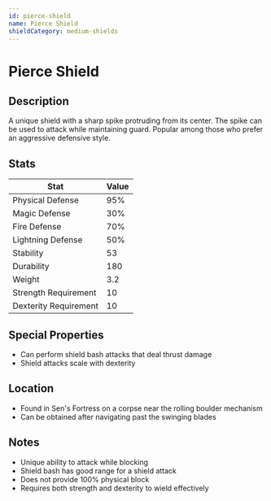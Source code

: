 ```yaml
---
id: pierce-shield
name: Pierce Shield
shieldCategory: medium-shields
---
```


# Pierce Shield

## Description

A unique shield with a sharp spike protruding from its center. The spike can be used to attack while maintaining guard. Popular among those who prefer an aggressive defensive style.

## Stats

| Stat | Value |
|------|-------|
| Physical Defense | 95% |
| Magic Defense | 30% |
| Fire Defense | 70% |
| Lightning Defense | 50% |
| Stability | 53 |
| Durability | 180 |
| Weight | 3.2 |
| Strength Requirement | 10 |
| Dexterity Requirement | 10 |

## Special Properties

- Can perform shield bash attacks that deal thrust damage
- Shield attacks scale with dexterity

## Location

- Found in Sen's Fortress on a corpse near the rolling boulder mechanism
- Can be obtained after navigating past the swinging blades

## Notes

- Unique ability to attack while blocking
- Shield bash has good range for a shield attack
- Does not provide 100% physical block
- Requires both strength and dexterity to wield effectively